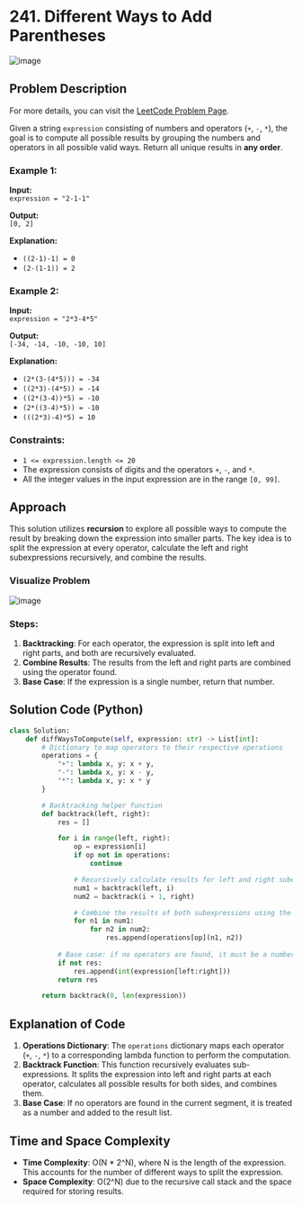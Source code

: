 # 241. Different Ways to Add Parentheses
![image](https://github.com/user-attachments/assets/699befd6-b1f0-46e9-b433-6ff54d8c6c44)

## Problem Description
For more details, you can visit the [LeetCode Problem Page](https://leetcode.com/problems/different-ways-to-add-parentheses/).

Given a string `expression` consisting of numbers and operators (`+`, `-`, `*`), the goal is to compute all possible results by grouping the numbers and operators in all possible valid ways. Return all unique results in **any order**.

### Example 1:

**Input:**  
`expression = "2-1-1"`

**Output:**  
`[0, 2]`

**Explanation:**  
- `((2-1)-1) = 0`  
- `(2-(1-1)) = 2`

### Example 2:

**Input:**  
`expression = "2*3-4*5"`

**Output:**  
`[-34, -14, -10, -10, 10]`

**Explanation:**  
- `(2*(3-(4*5))) = -34`  
- `((2*3)-(4*5)) = -14`  
- `((2*(3-4))*5) = -10`  
- `(2*((3-4)*5)) = -10`  
- `(((2*3)-4)*5) = 10`

### Constraints:
- `1 <= expression.length <= 20`
- The expression consists of digits and the operators `+`, `-`, and `*`.
- All the integer values in the input expression are in the range `[0, 99]`.

## Approach

This solution utilizes **recursion** to explore all possible ways to compute the result by breaking down the expression into smaller parts. The key idea is to split the expression at every operator, calculate the left and right subexpressions recursively, and combine the results.

### Visualize Problem
![image](https://github.com/user-attachments/assets/8a6ed20a-f90c-4ce3-b997-2f283e292d9e)

### Steps:
1. **Backtracking**: For each operator, the expression is split into left and right parts, and both are recursively evaluated.
2. **Combine Results**: The results from the left and right parts are combined using the operator found.
3. **Base Case**: If the expression is a single number, return that number.

## Solution Code (Python)

```python
class Solution:
    def diffWaysToCompute(self, expression: str) -> List[int]:
        # Dictionary to map operators to their respective operations
        operations = {
            "+": lambda x, y: x + y,
            "-": lambda x, y: x - y,
            "*": lambda x, y: x * y
        }

        # Backtracking helper function
        def backtrack(left, right):
            res = []

            for i in range(left, right):
                op = expression[i]
                if op not in operations:
                    continue

                # Recursively calculate results for left and right subexpressions
                num1 = backtrack(left, i)
                num2 = backtrack(i + 1, right)

                # Combine the results of both subexpressions using the operator
                for n1 in num1:
                    for n2 in num2:
                        res.append(operations[op](n1, n2))
            
            # Base case: if no operators are found, it must be a number
            if not res:
                res.append(int(expression[left:right]))
            return res

        return backtrack(0, len(expression))
```

## Explanation of Code

1. **Operations Dictionary**: The `operations` dictionary maps each operator (`+`, `-`, `*`) to a corresponding lambda function to perform the computation.
2. **Backtrack Function**: This function recursively evaluates sub-expressions. It splits the expression into left and right parts at each operator, calculates all possible results for both sides, and combines them.
3. **Base Case**: If no operators are found in the current segment, it is treated as a number and added to the result list.

## Time and Space Complexity

- **Time Complexity**: O(N * 2^N), where N is the length of the expression. This accounts for the number of different ways to split the expression.
- **Space Complexity**: O(2^N) due to the recursive call stack and the space required for storing results.
